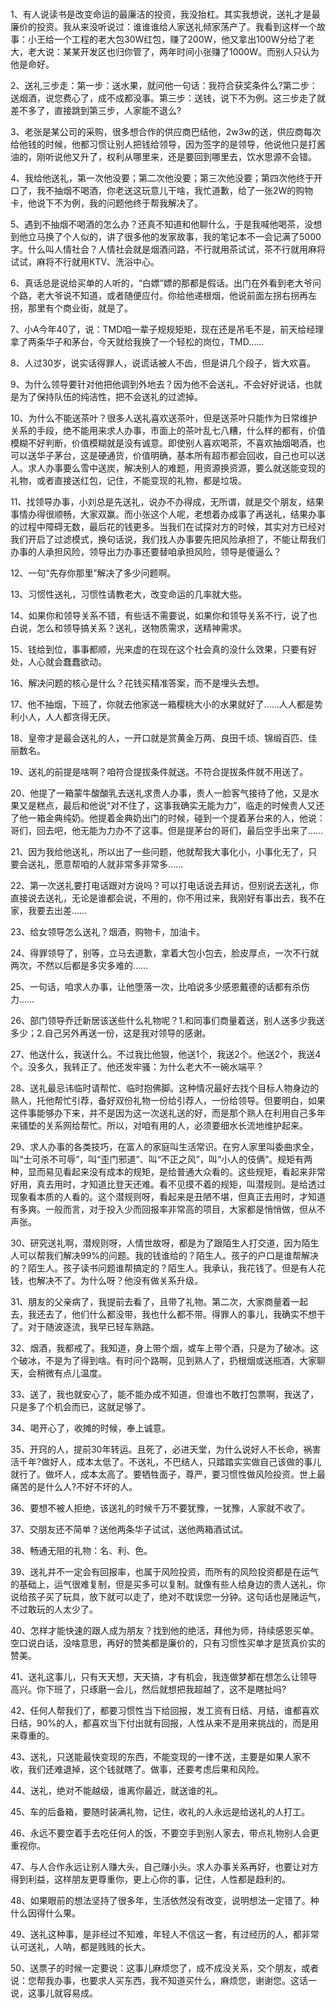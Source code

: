 #

1、有人说读书是改变命运的最廉洁的投资，我没抬杠。其实我想说，送礼才是最廉价的投资。我从来没听说过：谁谁谁给人家送礼倾家荡产了。我看到这样一个故事：小王给一个工程的老大包30W红包，赚了200W，他又拿出100W分给了老大，老大说：某某开发区也归你管了，两年时间小张赚了1000W。而别人只认为他是命好。

2、送礼三步走：第一步：送水果，就问他一句话：我符合获奖条件么?第二步：送烟酒，说您费心了，成不成都没事。第三步：送钱，说下不为例。这三步走了就差不多了，直接跳到第三步，人家能不退么?

3、老张是某公司的采购，很多想合作的供应商巴结他，2w3w的送，供应商每次给他钱的时候，他都习惯让别人把钱给领导，因为签字的是领导，他说他只是打酱油的，刚听说他又升了，权利从哪里来，还是要回到哪里去，饮水思源不会错。

4、我给他送礼，第一次他没要；第二次他没要；第三次他没要；第四次他终于开口了，我不抽烟不喝酒，你老送这玩意儿干啥，我忙道歉，给了一张2W的购物卡，他说下不为例，我的问题他终于帮我解决了。

5、遇到不抽烟不喝酒的怎么办？还真不知道和他聊什么，于是我喊他喝茶，没想到他立马换了个人似的，讲了很多他的发家故事，我的笔记本不一会记满了5000字。什么叫人情社会？人情社会就是烟酒问路，不行就用茶试试，茶不行就用麻将试试，麻将不行就用KTV、洗浴中心。

6、真话总是说给买单的人听的，“白嫖”嫖的那都是假话。出门在外看到老大爷问个路，老大爷说不知道，或者随便应付。你给他递根烟，他说前面左拐右拐再左拐，那里有个商业街，就是了。

7、小A今年40了，说：TMD咱一辈子规规矩矩，现在还是吊毛不是，前天给经理拿了两条华子和茅台，今天就给我换了一个轻松的岗位，TMD……

8、人过30岁，说实话得罪人，说谎话被人不齿，但是讲几个段子，皆大欢喜。

9、为什么领导要针对他把他调到外地去？因为他不会送礼，不会好好说话，也就是为了保持队伍的纯洁性，把不会送礼的过滤掉。

10、为什么不能送茶叶？很多人送礼喜欢送茶叶，但是送茶叶只能作为日常维护关系的手段，绝不能用来求人办事，市面上的茶叶乱七八糟，什么样的都有，价值模糊不好判断，价值模糊就是没有诚意。即使别人喜欢喝茶，不喜欢抽烟喝酒，也可以送华子茅台，这是硬通货，价值明确，基本所有超市都会回收，自己也可以送人。求人办事要么雪中送炭，解决别人的难题，用资源换资源，要么就送能变现的礼物，或者直接送红包，记住，不能变现的礼物，都是垃圾。

11、找领导办事，小刘总是先送礼，说办不办得成，无所谓，就是交个朋友，结果事情办得很顺畅，大家双赢。而小张这个人呢，老想着办成事了再送礼，结果办事的过程中障碍无数，最后花的钱更多。当我们在试探对方的时候，其实对方已经对我们开启了过滤模式，换句话说，我们找人办事要先把风险承担了，不能让帮我们办事的人承担风险，领导出力办事还要替咱承担风险，领导是傻逼么？

12、一句“先存你那里”解决了多少问题啊。

13、习惯性送礼，习惯性请教老大，改变命运的几率就大些。

14、如果你和领导关系不错，有些话不需要说，如果你和领导关系不行，说了也白说，怎么和领导搞关系？送礼，送物质需求，送精神需求。

15、钱给到位，事事都顺，光来虚的在现在这个社会真的没什么效果，只要有好处，人心就会蠢蠢欲动。

16、解决问题的核心是什么？花钱买精准答案，而不是埋头去想。

17、他不抽烟，下班了，你就去他家送一箱樱桃大小的水果就好了……人人都是势利小人，人人都贪得无厌。

18、皇帝才是最会送礼的人，一开口就是赏黄金万两、良田千顷、锦缎百匹、佳丽数名。

19、送礼的前提是啥啊？咱符合提拔条件就送。不符合提拔条件就不用送了。

20、他提了一箱蒙牛酸酸乳去送礼求贵人办事，贵人一脸客气接待了他，又是水果又是糕点，最后和他说“对不住了，这事我确实无能为力”，临走的时候贵人又还了他一箱金典纯奶。他提着金典奶出门的时候，碰到一个提着茅台来的人，他说：哥们，回去吧，他无能为力办不了这事。但是提茅台的哥们，最后空手出来了……

21、因为我给他送礼，所以出了一些问题，他就帮我大事化小，小事化无了，只要会送礼，愿意帮咱的人就非常多非常多……

22、第一次送礼要打电话跟对方说吗？可以打电话说去拜访，但别说去送礼，你直接说去送礼，无论是谁都会说，不用的，你不用过来，我刚好有事出去，我不在家，我要去出差……

23、给女领导怎么送礼？烟酒，购物卡，加油卡。

24、得罪领导了，别等，立马去道歉，拿着大包小包去，脸皮厚点，一次不行就两次，不然以后都是多灾多难的……

25、一句话，咱求人办事，让他堕落一次，比咱说多少感恩戴德的话都有杀伤力……

26、部门领导乔迁新居该送些什么礼物呢？1.和同事们商量着送，别人送多少我送多少；2.自己另外再送一份，这是我对领导的感谢。

27、他送什么，我送什么。不过我比他狠，他送1个，我送2个。他送2个，我送4个。没多久，我转正了。他还发牢骚：为什么老大不一碗水端平？

28、送礼最忌讳临时请帮忙、临时抱佛脚。这种情况最好去找个目标人物身边的熟人，托他帮忙引荐，备好双份礼物一份给引荐人，一份给领导。但要明白，如果这件事能够办下来，并不是因为这一次送礼送的好，而是那个熟人在利用自己多年来铺垫的关系网给帮忙。所以，对咱有用的人，必须要细水长流地维护起来。

29、求人办事的各类技巧，在富人的家庭叫生活常识。在穷人家里叫委曲求全，叫“士可杀不可辱”，叫“歪门邪道”、叫“不正之风”，叫“小人的伎俩”。规矩有两种，显而易见看起来没有成本的规矩，是给普通大众看的。这些规矩，看起来非常好用，真去用时，才知道比登天还难。看不见摸不着的规矩，叫潜规则。是给透过现象看本质的人看的。这个潜规则呀，看起来是丑陋不堪，但真正去用时，才知道有多爽。一般而言，对于投入少而回报率非常高的项目，大家都是悄悄做，但从不声张。

30、研究送礼啊，潜规则呀，人情世故呀，都是为了跟陌生人打交道，因为陌生人可以帮我们解决99%的问题。我的钱谁给的？陌生人。孩子的户口是谁帮解决的？陌生人。孩子读书问题谁帮搞定的？陌生人。我承认，我花钱了。但是有人花钱，也解决不了。为什么呀？他没有做关系升级。

31、朋友的父亲病了，我提前去看了，且带了礼物。第二次，大家商量着一起去，我还去了，他们什么都没带，我也什么都不带。得罪人的事儿，我确实不想干了。对于随波逐流，我早已轻车熟路。

32、烟酒，我都戒了。我知道，身上带个烟，或车上带个酒，只是为了破冰。这个破冰，不是为了得到啥。有时问个路啊，见到熟人了，扔根烟或送瓶酒，大家聊天，会稍微有点儿温度。

33、送了，我也就安心了，能不能办成不知道，但谁也不敢打包票啊，我送了，只是多了个机会而已，这就足够了。

34、喝开心了，收摊的时候，奉上诚意。

35、开窍的人，提前30年转运。且死了，必进天堂，为什么说好人不长命，祸害活千年?做好人，成本太低了。不送礼，不巴结人，只踏踏实实做自己该做的事儿就行了。做坏人，成本太高了。要牺牲面子，尊严，要习惯性做风险投资。世上最痛苦的是什么人?不好不坏的人。

36、要想不被人拒绝，该送礼的时候千万不要犹豫，一犹豫，人家就不收了。

37、交朋友还不简单？送他两条华子试试，送他两箱酒试试。

38、畅通无阻的礼物：名、利、色。

39、送礼并不一定会有回报率，也属于风险投资，而所有的风险投资都是在运气的基础上，运气很难复制，但是买多可以复制。就像有些人给身边的贵人送礼，你说给孩子买了玩具，放下就可以走了，绝对不耽误您一分钟。这句话也是赌运气，不过敢玩的人太少了。

40、怎样才能快速的跟人成为朋友？找到他的绝活，拜他为师，持续感恩买单。空口说白话，没啥意思，再好的赞美都是廉价的，只有习惯性买单才是货真价实的赞美。

41、送礼这事儿，只有天天想，天天搞，才有机会，我连做梦都在想怎么让领导高兴。你下班了，只琢磨一会儿，然后就想把我超越了，这不是瞎扯吗?

42、任何人帮我们了，都要习惯性当下给回报，发工资有日结、月结，谁都喜欢日结，90%的人，都喜欢当下付出就有回报，人性从来不是用来挑战的，而是用来尊重的。

43、送礼，只送能最快变现的东西，不能变现的一律不送，主要是如果人家不收，我们还难退掉，这个钱就瞎了。做事，还要考虑后果和风险。

44、送礼，绝对不能越级，谁离你最近，就送谁的礼。

45、车的后备箱，要随时装满礼物，记住，收礼的人永远是给送礼的人打工。

46、永远不要空着手去吃任何人的饭，不要空手到别人家去，带点礼物别人会更重视你。

47、与人合作永远让别人赚大头，自己赚小头。求人办事关系再好，也要让对方得到利益，这样朋友更尊重你，更上心你的事，记住，人性都是趋利的。

48、如果眼前的想法坚持了很多年，生活依然没有改变，说明想法一定错了。种什么因得什么果。

49、送礼这种事，是非经过不知难，年轻人不信这一套，有过经历的人，都非常认可送礼，人呐，都是贱贱的长大。

50、送票子的时候一定要说：这事儿麻烦您了，成不成没关系，交个朋友，或者说：您帮我办事，也要求人买东西，我不知道买什么，麻烦您，谢谢您。这话一说，这事儿就容易成。
